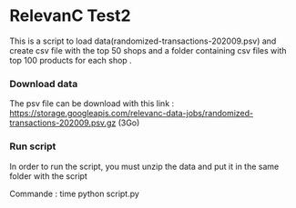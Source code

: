 # RelevanC Test2 
This is a script to load data(randomized-transactions-202009.psv) and create csv file with the top 50 shops and a folder containing csv files with top 100 products for each shop .

### Download data 

The psv file can be download with this link :  https://storage.googleapis.com/relevanc-data-jobs/randomized-transactions-202009.psv.gz (3Go)

### Run script 
In order to run the script, you must unzip the data and put it in the same folder with the script

Commande : time python script.py 
